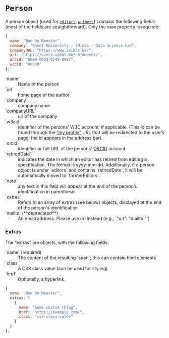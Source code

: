 # `Person`

A person object (used for [`editors`](editors), [`authors`](authors))
contains the following fields (most of the fields are straightforward). Only the
`name` property is required.

```js "example": "A typical person object."
{
  name: "Ben De Meester",
  company: "Ghent University - iMinds - Data Science Lab",
  companyURL: "https://www.iminds.be/",
  url: "https://users.ugent.be/~bjdmeest/",
  orcid: "0000-0003-0248-0987",
  w3cid: "00000"
};
```

<dl>
  <dt>`name`</dt>
  <dd>Name of the person</dd>
  <dt>`url`</dt>
  <dd>home page of the author</dd>
  <dt>`company`</dt>
  <dd>company name</dd>
  <dt>`companyURL`</dt>
  <dd>url of the company</dd>
  <dt>`w3cid`</dt>
  <dd>
    identifier of the persons’ W3C account, if applicable. (This id can be found
    through the
    <a href="https://www.w3.org/users/myprofile">“my profile”</a> URL that will
    be redirected to the user’s page; the id appears in the address bar).
  </dd>
  <dt>`orcid`</dt>
  <dd>
    identifier or full URL of the persons'
    <a href="https://orcid.org/">ORCID</a> account.
  </dd>
  <dt>`retiredDate`</dt>
  <dd>
    indicates the date in which an editor has retired from editing a
    specification. The format is yyyy-mm-dd. Additionally, if a person object is
    under `editors` and contains `retiredDate`, it will be
    automatically moved to `formerEditors`.
  </dd>
  <dt>`note`</dt>
  <dd>
    any text in this field will appear at the end of the person’s identification
    in parenthesis
  </dd>
  <dt>`extras`</dt>
  <dd>
    Refers to an array of extras (see below) objects, displayed at the end of
    the person's identification
  </dd>
  <dt>`mailto` (**deprecated**)</dt>
  <dd>An email address. Please use url instead (e.g., `"url": "mailto:"`)</dd>
</dl>

### Extras

The “extras” are objects, with the following fields:

<dl>
  <dt>`name` (required)</dt>
  <dd>
    The content of the resulting `span`; this can contain html
    elements
  </dd>
  <dt>`class`</dt>
  <dd>
    A CSS class value (can be used for styling)
  </dd>
  <dt>`href`</dt>
  <dd>
    Optionally, a hyperlink.
  </dd>
</dl>

```js "example": "Using extras."
{
  name: "Ben De Meester",
  extras: [
    {
      name: "Some custom thing",
      href: "https://example.com/",
      class: "css-class-value"
    }
  ]
};
```
